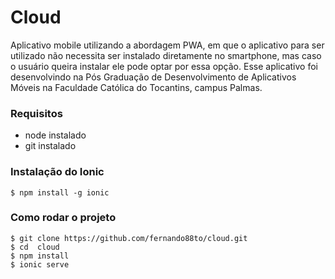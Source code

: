 # Cloud
Aplicativo mobile utilizando a abordagem PWA, em que o aplicativo para ser utilizado não necessita ser instalado diretamente no smartphone, mas caso o usuário queira instalar ele pode optar por essa opção. 
Esse aplicativo foi desenvolvindo na Pós Graduação de Desenvolvimento de Aplicativos Móveis na Faculdade Católica do Tocantins, campus Palmas.



### Requisitos
* node instalado
* git instalado

### Instalação do Ionic
```shell
$ npm install -g ionic
```

### Como rodar o projeto
```shell
$ git clone https://github.com/fernando88to/cloud.git
$ cd  cloud
$ npm install
$ ionic serve
```
